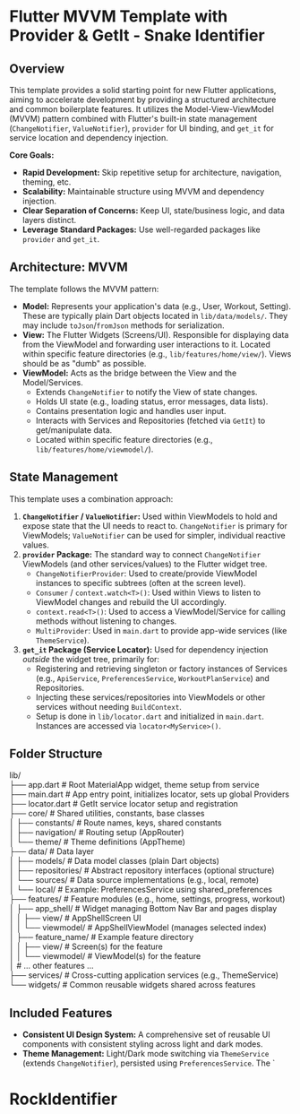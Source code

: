 # Flutter MVVM Template with Provider & GetIt - Snake Identifier

## Overview

This template provides a solid starting point for new Flutter applications, aiming to accelerate development by providing a structured architecture and common boilerplate features. It utilizes the Model-View-ViewModel (MVVM) pattern combined with Flutter's built-in state management (`ChangeNotifier`, `ValueNotifier`), `provider` for UI binding, and `get_it` for service location and dependency injection.

**Core Goals:**

- **Rapid Development:** Skip repetitive setup for architecture, navigation, theming, etc.
- **Scalability:** Maintainable structure using MVVM and dependency injection.
- **Clear Separation of Concerns:** Keep UI, state/business logic, and data layers distinct.
- **Leverage Standard Packages:** Use well-regarded packages like `provider` and `get_it`.

## Architecture: MVVM

The template follows the MVVM pattern:

- **Model:** Represents your application's data (e.g., User, Workout, Setting). These are typically plain Dart objects located in `lib/data/models/`. They may include `toJson`/`fromJson` methods for serialization.
- **View:** The Flutter Widgets (Screens/UI). Responsible for displaying data from the ViewModel and forwarding user interactions to it. Located within specific feature directories (e.g., `lib/features/home/view/`). Views should be as "dumb" as possible.
- **ViewModel:** Acts as the bridge between the View and the Model/Services.
  - Extends `ChangeNotifier` to notify the View of state changes.
  - Holds UI state (e.g., loading status, error messages, data lists).
  - Contains presentation logic and handles user input.
  - Interacts with Services and Repositories (fetched via `GetIt`) to get/manipulate data.
  - Located within specific feature directories (e.g., `lib/features/home/viewmodel/`).

## State Management

This template uses a combination approach:

1.  **`ChangeNotifier` / `ValueNotifier`:** Used within ViewModels to hold and expose state that the UI needs to react to. `ChangeNotifier` is primary for ViewModels; `ValueNotifier` can be used for simpler, individual reactive values.
2.  **`provider` Package:** The standard way to connect `ChangeNotifier` ViewModels (and other services/values) to the Flutter widget tree.
    - `ChangeNotifierProvider`: Used to create/provide ViewModel instances to specific subtrees (often at the screen level).
    - `Consumer` / `context.watch<T>()`: Used within Views to listen to ViewModel changes and rebuild the UI accordingly.
    - `context.read<T>()`: Used to access a ViewModel/Service for calling methods without listening to changes.
    - `MultiProvider`: Used in `main.dart` to provide app-wide services (like `ThemeService`).
3.  **`get_it` Package (Service Locator):** Used for dependency injection _outside_ the widget tree, primarily for:
    - Registering and retrieving singleton or factory instances of Services (e.g., `ApiService`, `PreferencesService`, `WorkoutPlanService`) and Repositories.
    - Injecting these services/repositories into ViewModels or other services without needing `BuildContext`.
    - Setup is done in `lib/locator.dart` and initialized in `main.dart`. Instances are accessed via `locator<MyService>()`.

## Folder Structure

lib/  
├── app.dart # Root MaterialApp widget, theme setup from service  
├── main.dart # App entry point, initializes locator, sets up global Providers  
├── locator.dart # GetIt service locator setup and registration  
├── core/ # Shared utilities, constants, base classes  
│ ├── constants/ # Route names, keys, shared constants  
│ ├── navigation/ # Routing setup (AppRouter)  
│ └── theme/ # Theme definitions (AppTheme)  
├── data/ # Data layer  
│ ├── models/ # Data model classes (plain Dart objects)  
│ ├── repositories/ # Abstract repository interfaces (optional structure)  
│ └── sources/ # Data source implementations (e.g., local, remote)  
│ └── local/ # Example: PreferencesService using shared_preferences  
├── features/ # Feature modules (e.g., home, settings, progress, workout)  
│ ├── app_shell/ # Widget managing Bottom Nav Bar and pages display  
│ │ ├── view/ # AppShellScreen UI  
│ │ └── viewmodel/ # AppShellViewModel (manages selected index)  
│ ├── feature_name/ # Example feature directory  
│ │ ├── view/ # Screen(s) for the feature  
│ │ └── viewmodel/ # ViewModel(s) for the feature  
│ # ... other features ...  
├── services/ # Cross-cutting application services (e.g., ThemeService)  
└── widgets/ # Common reusable widgets shared across features

## Included Features

- **Consistent UI Design System:** A comprehensive set of reusable UI components with consistent styling across light and dark modes.
- **Theme Management:** Light/Dark mode switching via `ThemeService` (extends `ChangeNotifier`), persisted using `PreferencesService`. The `
# RockIdentifier
